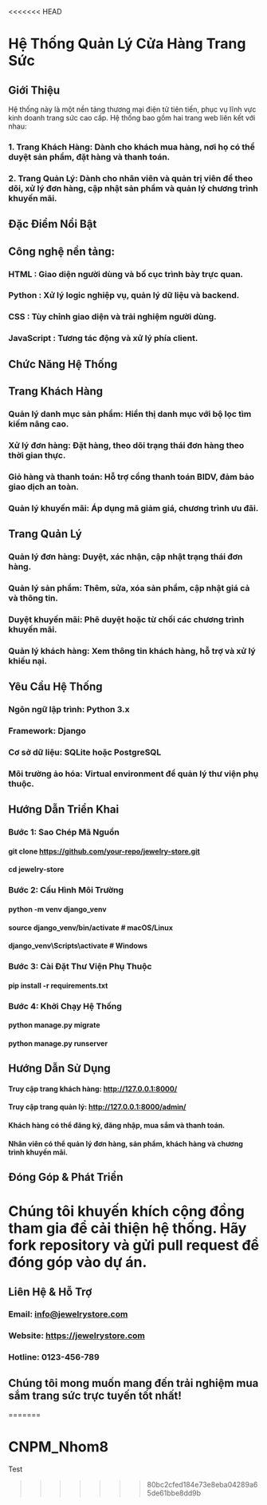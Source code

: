 <<<<<<< HEAD
# Hệ Thống Quản Lý Cửa Hàng Trang Sức

## Giới Thiệu

Hệ thống này là một nền tảng thương mại điện tử tiên tiến, phục vụ lĩnh vực kinh doanh trang sức cao cấp. Hệ thống bao gồm hai trang web liên kết với nhau:

### 1. Trang Khách Hàng: Dành cho khách mua hàng, nơi họ có thể duyệt sản phẩm, đặt hàng và thanh toán.

### 2. Trang Quản Lý: Dành cho nhân viên và quản trị viên để theo dõi, xử lý đơn hàng, cập nhật sản phẩm và quản lý chương trình khuyến mãi.

## Đặc Điểm Nổi Bật

## Công nghệ nền tảng:

### HTML : Giao diện người dùng và bố cục trình bày trực quan.

### Python : Xử lý logic nghiệp vụ, quản lý dữ liệu và backend.

### CSS : Tùy chỉnh giao diện và trải nghiệm người dùng.

### JavaScript : Tương tác động và xử lý phía client.

## Chức Năng Hệ Thống

## Trang Khách Hàng

### Quản lý danh mục sản phẩm: Hiển thị danh mục với bộ lọc tìm kiếm nâng cao.

### Xử lý đơn hàng: Đặt hàng, theo dõi trạng thái đơn hàng theo thời gian thực.

### Giỏ hàng và thanh toán: Hỗ trợ cổng thanh toán BIDV, đảm bảo giao dịch an toàn.

### Quản lý khuyến mãi: Áp dụng mã giảm giá, chương trình ưu đãi.

## Trang Quản Lý

### Quản lý đơn hàng: Duyệt, xác nhận, cập nhật trạng thái đơn hàng.

### Quản lý sản phẩm: Thêm, sửa, xóa sản phẩm, cập nhật giá cả và thông tin.

### Duyệt khuyến mãi: Phê duyệt hoặc từ chối các chương trình khuyến mãi.

### Quản lý khách hàng: Xem thông tin khách hàng, hỗ trợ và xử lý khiếu nại.

## Yêu Cầu Hệ Thống

### Ngôn ngữ lập trình: Python 3.x

### Framework: Django

### Cơ sở dữ liệu: SQLite hoặc PostgreSQL

### Môi trường ảo hóa: Virtual environment để quản lý thư viện phụ thuộc.

## Hướng Dẫn Triển Khai

### Bước 1: Sao Chép Mã Nguồn

#### git clone https://github.com/your-repo/jewelry-store.git
#### cd jewelry-store

### Bước 2: Cấu Hình Môi Trường

#### python -m venv django_venv
#### source django_venv/bin/activate  # macOS/Linux
#### django_venv\Scripts\activate  # Windows

### Bước 3: Cài Đặt Thư Viện Phụ Thuộc

#### pip install -r requirements.txt

### Bước 4: Khởi Chạy Hệ Thống

#### python manage.py migrate
#### python manage.py runserver

## Hướng Dẫn Sử Dụng

#### Truy cập trang khách hàng: http://127.0.0.1:8000/

#### Truy cập trang quản lý: http://127.0.0.1:8000/admin/

#### Khách hàng có thể đăng ký, đăng nhập, mua sắm và thanh toán.

#### Nhân viên có thể quản lý đơn hàng, sản phẩm, khách hàng và chương trình khuyến mãi.

## Đóng Góp & Phát Triển

# Chúng tôi khuyến khích cộng đồng tham gia để cải thiện hệ thống. Hãy fork repository và gửi pull request để đóng góp vào dự án.

## Liên Hệ & Hỗ Trợ

### Email: info@jewelrystore.com

### Website: https://jewelrystore.com

### Hotline: 0123-456-789

## Chúng tôi mong muốn mang đến trải nghiệm mua sắm trang sức trực tuyến tốt nhất!

=======
# CNPM_Nhom8
Test
>>>>>>> 80bc2cfed184e73e8eba04289a65de61bbe8dd9b
